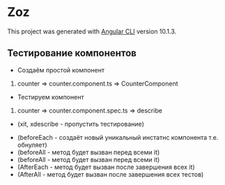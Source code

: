 # Zoz

This project was generated with [Angular CLI](https://github.com/angular/angular-cli) version 10.1.3.

## Тестирование компонентов

- Создаём простой компонент

1. counter => counter.component.ts => CounterComponent

- Тестируем компонент

1. counter => counter.component.spec.ts => describe

- (xit, xdescribe - пропустить тестирование)

* (beforeEach - создаёт новый уникальный инстатнс компонента т.е. обнуляет)
* (beforeAll - метод будет вызван перед всеми it)
* (beforeAll - метод будет вызван перед всеми it)
* (AfterEach - метод будет вызван после завершения всех it)
* (AfterAll - метод будет вызван после завершения всех тестов)
